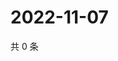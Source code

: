 # 2022-11-07

共 0 条

<!-- BEGIN WEIBO -->
<!-- 最后更新时间 Mon Nov 07 2022 06:01:04 GMT+0800 (China Standard Time) -->

<!-- END WEIBO -->

